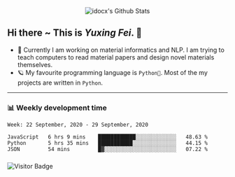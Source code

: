 <div align="center">
    <img align="center" src="https://github-readme-stats.vercel.app/api?username=idocx&show_icons=true&hide_border=true" alt="idocx's Github Stats"></img>
</div>

## Hi there ~ This is *Yuxing Fei*. ‍👋

- 🚀 Currently I am working on material informatics and NLP. I am trying to teach computers to read material papers and design novel materials themselves.
- 🪐 My favourite programming language is `Python🐍`. Most of the my projects are written in `Python`.

---

### 📊 Weekly development time
<!--START_SECTION:waka-->
```text
Week: 22 September, 2020 - 29 September, 2020

JavaScript   6 hrs 9 mins    ████████████░░░░░░░░░░░░░   48.63 % 
Python       5 hrs 35 mins   ███████████░░░░░░░░░░░░░░   44.15 % 
JSON         54 mins         █▓░░░░░░░░░░░░░░░░░░░░░░░   07.22 % 
```
<!--END_SECTION:waka-->

### 

![Visitor Badge](https://visitor-badge.laobi.icu/badge?page_id=idocx.idocx)